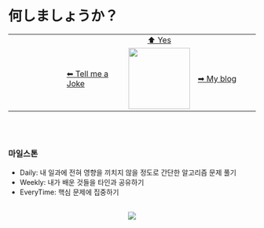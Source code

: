 # 何しましょうか？

<table align='center' style='overflow:initial'>
  <tr>
  <td rowspan='4' style='padding: 0 0'>
  <img src="https://1.bp.blogspot.com/-xaonqRhznpo/YAk7AcyadYI/AAAAAAAAA5M/xSRRPu70b_QGQq_rShHW2SuMhwDuO_cRACLcBGAsYHQ/s0/GIF.gif" alt=''/>
  </td>
  </tr>
  <tr>
  <td style='width:25%'>
  </td>
    <td style='width:15%' align='center'>
     <a href="https://fallout.fandom.com/wiki/Noodle_cup_(Fallout_4)" rel="noreferrer">⬆ Yes</a>
    </td>
     <td style='width:25%'>
    </td>
  </tr>
  <tr>
  <td  style='width:25%'>
    <a href="https://github.com/SpookyJelly" rel="noreferrer">⬅ Tell me a Joke</a>
  </td>
  <td>
     <img src="https://blogger.googleusercontent.com/img/a/AVvXsEgB-tX43NXwywL2tc40-0O77h5sjMgwrLUP-kDicj69O7S688XaK2uYhBQHoikX46yqB_qfeAbNEJl0p7zsIhxZPMBPz01HrG35VFOsW8b2R6ZYqj9HRuKeQYKFi9wDyeISw9OLGK7Wa_JeugbUeTdNGQch4lErzJ2ba2K-kaQW2IGzlFLgvoDoDfzs=s1600" alt='' style='width:125px; height:125px'>
  </td>
  <td  style='width:25%'>
    <a href="https://spookyjelly.tistory.com/" rel="noreferrer">➡ My blog</a>
  </td>
  </tr>
 </table>
 
 
<br/>
<br/>

<h3>마일스톤</h3>
<ul>
  <li>Daily: 내 일과에 전혀 영향을 끼치지 않을 정도로 간단한 알고리즘 문제 풀기</li>
  <li>Weekly: 내가 배운 것들을 타인과 공유하기</li>
  <li>EveryTime: 핵심 문제에 집중하기</li>
</ul>

<br/>

<div align='center'>
<a href="https://hits.seeyoufarm.com"><img src="https://hits.seeyoufarm.com/api/count/incr/badge.svg?url=https%3A%2F%2Fgithub.com%2FSpookyJelly%2Fhit-counter&count_bg=%2379C83D&title_bg=%23555555&icon=&icon_color=%23E7E7E7&title=hits&edge_flat=false"/></a>
</div>
